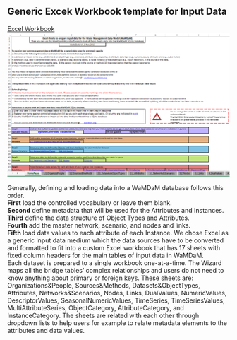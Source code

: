 ## Generic Excek Workbook template for Input Data  

[Excel Workbook ](https://github.com/WamdamProject/WaMDaM_UseCases/blob/master/UseCases_files/0WorkbookTemplates/InputData_Template/WaMDaM_InputData_template.xlsm?raw=true)  
![](https://github.com/WamdamProject/WaMDaM_UseCases/blob/master/UseCases_files/0WorkbookTemplates/InputData_Template/template.PNG)

Generally, defining and loading data into a WaMDaM database follows this order.   
**First** load the controlled vocabulary or leave them blank.   
**Second** define metadata that will be used for the Attributes and Instances.   
**Third** define the data structure of Object Types and Attributes.       
**Fourth** add the master network, scenario, and nodes and links.  
**Fifth** load data values to each attribute of each Instance. We chose Excel as a generic input data medium which the data sources have to be converted and formatted to fit into a custom Excel workbook that has 17 sheets with fixed column headers for the main tables of input data in WaMDaM.     
Each dataset is prepared to a single workbook one-at-a-time. The Wizard maps all the bridge tables’ complex relationships and users do not need to know anything about primary or foreign keys.
These sheets are: Organizations&People, Sources&Methods, Datasets&ObjectTypes, Attributes, Networks&Scenarios, Nodes, Links, DualValues, NumericValues, DescriptorValues, SeasonalNumericValues, TimeSeries, TimeSeriesValues, MultiAttributeSeries, ObjectCategory, AttributeCategory, and InstanceCategory. The sheets are related with each other through dropdown lists to help users for example to relate metadata elements to the attributes and data values.  

